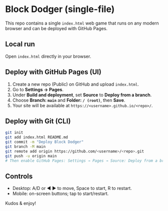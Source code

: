 # Block Dodger (single-file)

This repo contains a single `index.html` web game that runs on any modern browser and can be deployed with GitHub Pages.

## Local run
Open `index.html` directly in your browser.

## Deploy with GitHub Pages (UI)
1. Create a new repo (Public) on GitHub and upload `index.html`.
2. Go to **Settings → Pages**.
3. Under **Build and deployment**, set **Source** to **Deploy from a branch**.
4. Choose **Branch: `main`** and **Folder: `/ (root)`**, then **Save**.
5. Your site will be available at `https://<username>.github.io/<repo>/`.

## Deploy with Git (CLI)
```bash
git init
git add index.html README.md
git commit -m "Deploy Block Dodger"
git branch -M main
git remote add origin https://github.com/<username>/<repo>.git
git push -u origin main
# Then enable GitHub Pages: Settings → Pages → Source: Deploy from a branch → Branch: main, Folder: /(root)
```

## Controls
- Desktop: A/D or ◀ ▶ to move, Space to start, R to restart.
- Mobile: on-screen buttons; tap to start/restart.

Kudos & enjoy!
